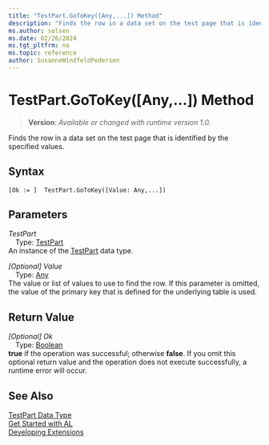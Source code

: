 ```yaml
---
title: "TestPart.GoToKey([Any,...]) Method"
description: "Finds the row in a data set on the test page that is identified by the specified values."
ms.author: solsen
ms.date: 02/26/2024
ms.tgt_pltfrm: na
ms.topic: reference
author: SusanneWindfeldPedersen
---
```

[//]: # (START>DO_NOT_EDIT)
[//]: # (IMPORTANT:Do not edit any of the content between here and the END>DO_NOT_EDIT.)
[//]: # (Any modifications should be made in the .xml files in the ModernDev repo.)
# TestPart.GoToKey([Any,...]) Method
> **Version**: _Available or changed with runtime version 1.0._

Finds the row in a data set on the test page that is identified by the specified values.


## Syntax
```AL
[Ok := ]  TestPart.GoToKey([Value: Any,...])
```
## Parameters
*TestPart*  
&emsp;Type: [TestPart](testpart-data-type.md)  
An instance of the [TestPart](testpart-data-type.md) data type.  

*[Optional] Value*  
&emsp;Type: [Any](../any/any-data-type.md)  
The value or list of values to use to find the row. If this parameter is omitted, the value of the primary key that is defined for the underlying table is used.  


## Return Value
*[Optional] Ok*  
&emsp;Type: [Boolean](../boolean/boolean-data-type.md)  
**true** if the operation was successful; otherwise **false**.   If you omit this optional return value and the operation does not execute successfully, a runtime error will occur.  


[//]: # (IMPORTANT: END>DO_NOT_EDIT)
## See Also
[TestPart Data Type](testpart-data-type.md)  
[Get Started with AL](../../devenv-get-started.md)  
[Developing Extensions](../../devenv-dev-overview.md)